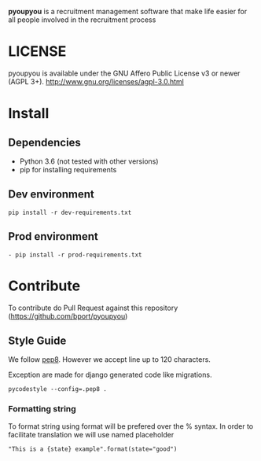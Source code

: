**pyoupyou** is a recruitment management software that make life easier for all people involved in the recruitment process
 
# LICENSE

pyoupyou is available under the GNU Affero Public License v3 or newer (AGPL 3+).
http://www.gnu.org/licenses/agpl-3.0.html

# Install

## Dependencies

- Python 3.6 (not tested with other versions)
- pip for installing requirements

## Dev environment

```
pip install -r dev-requirements.txt
```

## Prod environment

```
- pip install -r prod-requirements.txt
```

# Contribute

To contribute do Pull Request against this repository (https://github.com/bport/pyoupyou)

## Style Guide

We follow [pep8](https://www.python.org/dev/peps/pep-0008/). However we accept line up to 120 characters.

Exception are made for django generated code like migrations.

`pycodestyle --config=.pep8 .`

### Formatting string

To format string using format will be prefered over the % syntax. In order to facilitate translation we will use named placeholder

```
"This is a {state} example".format(state="good")
```
